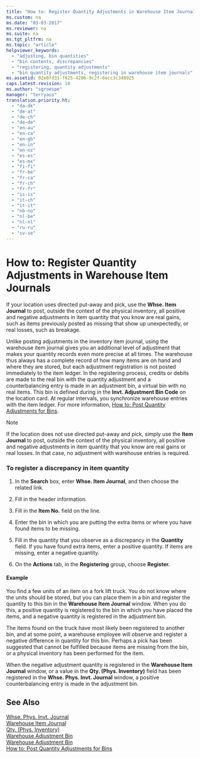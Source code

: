 ```yaml
---
title: "How to: Register Quantity Adjustments in Warehouse Item Journals"
ms.custom: na
ms.date: "03-03-2017"
ms.reviewer: na
ms.suite: na
ms.tgt_pltfrm: na
ms.topic: "article"
helpviewer_keywords: 
  - "adjusting, bin quantities"
  - "bin contents, discrepancies"
  - "registering, quantity adjustments"
  - "bin quantity adjustments, registering in warehouse item journals"
ms.assetid: 02e8fd31-f625-4286-9c2f-6ecc3c348925
caps.latest.revision: 10
ms.author: "sgroespe"
manager: "terryaus"
translation.priority.ht: 
  - "da-dk"
  - "de-at"
  - "de-ch"
  - "de-de"
  - "en-au"
  - "en-ca"
  - "en-gb"
  - "en-in"
  - "en-nz"
  - "es-es"
  - "es-mx"
  - "fi-fi"
  - "fr-be"
  - "fr-ca"
  - "fr-ch"
  - "fr-fr"
  - "is-is"
  - "it-ch"
  - "it-it"
  - "nb-no"
  - "nl-be"
  - "nl-nl"
  - "ru-ru"
  - "sv-se"
---
```

# How to: Register Quantity Adjustments in Warehouse Item Journals
If your location uses directed put\-away and pick, use the **Whse. Item Journal** to post, outside the context of the physical inventory, all positive and negative adjustments in item quantity that you know are real gains, such as items previously posted as missing that show up unexpectedly, or real losses, such as breakage.  
  
 Unlike posting adjustments in the inventory item journal, using the warehouse item journal gives you an additional level of adjustment that makes your quantity records even more precise at all times. The warehouse thus always has a complete record of how many items are on hand and where they are stored, but each adjustment registration is not posted immediately to the item ledger. In the registering process, credits or debits are made to the real bin with the quantity adjustment and a counterbalancing entry is made in an adjustment bin, a virtual bin with no real items. This bin is defined during in the **Invt. Adjustment Bin Code** on the location card. At regular intervals, you synchronize warehouse entries with the item ledger. For more information, [How to: Post Quantity Adjustments for Bins](../WarehouseActivities/how-to-post-quantity-adjustments-for-bins.md).  
  
> [!NOTE]  
>  If the location does not use directed put\-away and pick, simply use the **Item Journal** to post, outside the context of the physical inventory, all positive and negative adjustments in item quantity that you know are real gains or real losses. In that case, no adjustment with warehouse entries is required.  
  
### To register a discrepancy in item quantity  
  
1.  In the **Search** box, enter **Whse. Item Journal**, and then choose the related link.  
  
2.  Fill in the header information.  
  
3.  Fill in the **Item No.** field on the line.  
  
4.  Enter the bin in which you are putting the extra items or where you have found items to be missing.  
  
5.  Fill in the quantity that you observe as a discrepancy in the **Quantity** field. If you have found extra items, enter a positive quantity. If items are missing, enter a negative quantity.  
  
6.  On the **Actions** tab, in the **Registering** group, choose **Register.**  
  
#### Example  
 You find a few units of an item on a fork lift truck. You do not know where the units should be stored, but you can place them in a bin and register the quantity to this bin in the **Warehouse Item Journal** window. When you do this, a positive quantity is registered to the bin in which you have placed the items, and a negative quantity is registered in the adjustment bin.  
  
 The items found on the truck have most likely been registered to another bin, and at some point, a warehouse employee will observe and register a negative difference in quantity for this bin. Perhaps a pick has been suggested that cannot be fulfilled because items are missing from the bin, or a physical inventory has been performed for the item.  
  
 When the negative adjustment quantity is registered in the **Warehouse Item Journal** window, or a value in the **Qty. \(Phys. Inventory\)** field has been registered in the **Whse. Phys. Invt. Journal** window, a positive counterbalancing entry is made in the adjustment bin.  
  
## See Also  
 [Whse. Phys. Invt. Journal](../Topic/\($%20N_7326%20Whse.%20Phys.%20Invt.%20Journal%20$\).md)   
 [Warehouse Item Journal](../Topic/\($%20N_7324%20Warehouse%20Item%20Journal%20$\).md)   
 [Qty. \(Phys. Inventory\)](../Topic/\($%20T_7311_54%20Qty.%20\(Phys.%20Inventory\)%20$\).md)   
 [Warehouse Adjustment Bin](../WarehouseActivities/warehouse-adjustment-bin.md)   
 [Warehouse Adjustment Bin](../Topic/\($%20R_7320%20Warehouse%20Adjustment%20Bin%20$\).md)   
 [How to: Post Quantity Adjustments for Bins](../WarehouseActivities/how-to-post-quantity-adjustments-for-bins.md)